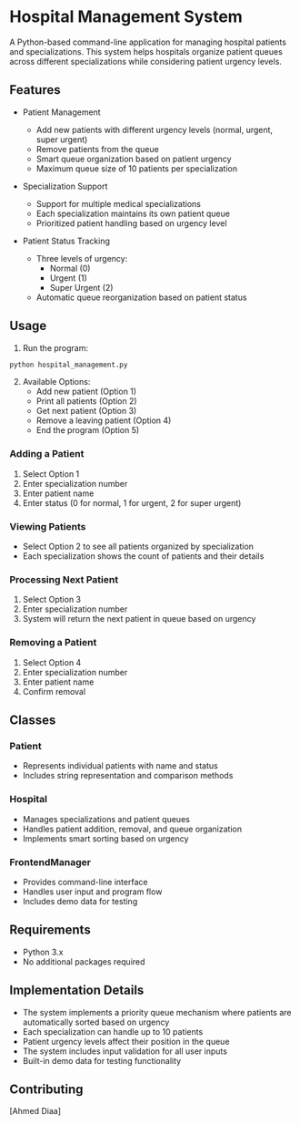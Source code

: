 # Hospital Management System

A Python-based command-line application for managing hospital patients and specializations. This system helps hospitals organize patient queues across different specializations while considering patient urgency levels.

## Features

- Patient Management
  - Add new patients with different urgency levels (normal, urgent, super urgent)
  - Remove patients from the queue
  - Smart queue organization based on patient urgency
  - Maximum queue size of 10 patients per specialization

- Specialization Support
  - Support for multiple medical specializations
  - Each specialization maintains its own patient queue
  - Prioritized patient handling based on urgency level

- Patient Status Tracking
  - Three levels of urgency:
    - Normal (0)
    - Urgent (1)
    - Super Urgent (2)
  - Automatic queue reorganization based on patient status

## Usage

1. Run the program:
```bash
python hospital_management.py
```

2. Available Options:
   - Add new patient (Option 1)
   - Print all patients (Option 2)
   - Get next patient (Option 3)
   - Remove a leaving patient (Option 4)
   - End the program (Option 5)

### Adding a Patient
1. Select Option 1
2. Enter specialization number
3. Enter patient name
4. Enter status (0 for normal, 1 for urgent, 2 for super urgent)

### Viewing Patients
- Select Option 2 to see all patients organized by specialization
- Each specialization shows the count of patients and their details

### Processing Next Patient
1. Select Option 3
2. Enter specialization number
3. System will return the next patient in queue based on urgency

### Removing a Patient
1. Select Option 4
2. Enter specialization number
3. Enter patient name
4. Confirm removal

## Classes

### Patient
- Represents individual patients with name and status
- Includes string representation and comparison methods

### Hospital
- Manages specializations and patient queues
- Handles patient addition, removal, and queue organization
- Implements smart sorting based on urgency

### FrontendManager
- Provides command-line interface
- Handles user input and program flow
- Includes demo data for testing

## Requirements
- Python 3.x
- No additional packages required

## Implementation Details

- The system implements a priority queue mechanism where patients are automatically sorted based on urgency
- Each specialization can handle up to 10 patients
- Patient urgency levels affect their position in the queue
- The system includes input validation for all user inputs
- Built-in demo data for testing functionality

## Contributing
[Ahmed Diaa]
